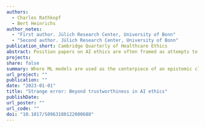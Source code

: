 ```yaml
---
authors:
  - Charles Rathkopf
  - Bert Heinrichs
author_notes:
  - "First author. Jülich Research Center, University of Bonn"
  - "Second author. Jülich Research Center, University of Bonn"
publication_short: Cambridge Quarterly of Healthcare Ethics 
abstract: Position papers on AI ethics are often framed as attempts to work out technical and regulatory strategies for attaining what is commonly called trustworthy AI. In such papers, the technical and regulatory strategies are frequently analyzed in detail, but the concept of trustworthy AI is not. As a result, it remains unclear. This paper lays out a variety of possible interpretations of the concept and concludes that none of them is appropriate. The central problem is that, by framing the ethics of AI in terms of trustworthiness, we reinforce unjustified anthropocentric assumptions that stand in the way of clear analysis. Furthermore, even if we insist on a purely epistemic interpretation of the concept, according to which trustworthiness just means measurable reliability, it turns out that the analysis will, nevertheless, suffer from a subtle form of anthropocentrism. The paper goes on to develop the concept of strange error, which serves both to sharpen the initial diagnosis of the inadequacy of trustworthy AI, and to articulate the novel epistemological situation created by the use of AI. The paper concludes with a discussion of how strange error puts pressure on standard practices of assessing moral culpability, especially in the context of medicine. 
projects:
share: false
summary: Where ML models are used as the centerpiece of an epistemic classification procedure, reliability is not sufficient for ethical use. The nature of classification errors should be taken into account. 
url_project: ""
publication: ""
date: "2023-01-01"
title: "Strange error: Beyond trustworthiness in AI ethics"
publishDate: 
url_poster: ""
url_code: ""
doi: "10.1017/S0963180122000688"
---
```





